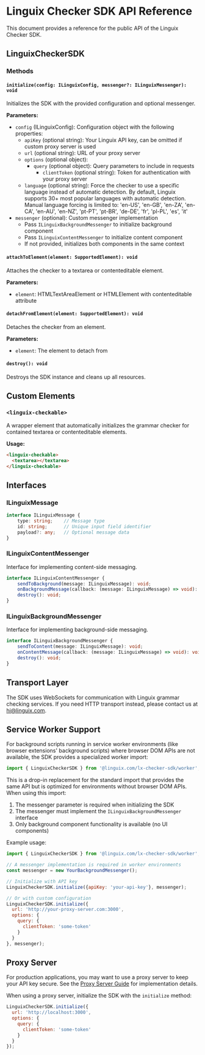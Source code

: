# Linguix Checker SDK API Reference

This document provides a reference for the public API of the Linguix Checker SDK.

## LinguixCheckerSDK

### Methods

#### `initialize(config: ILinguixConfig, messenger?: ILinguixMessenger): void`

Initializes the SDK with the provided configuration and optional messenger.

**Parameters:**
- `config` (ILinguixConfig): Configuration object with the following properties:
  - `apiKey` (optional string): Your Linguix API key, can be omitted if custom proxy server is used
  - `url` (optional string): URL of your proxy server
  - `options` (optional object):
    - `query` (optional object): Query parameters to include in requests
      - `clientToken` (optional string): Token for authentication with your proxy server
  - `language` (optional string): Force the checker to use a specific language instead of automatic detection. By default, Linguix supports 30+ most popular languages with automatic detection. Manual language forcing is limited to: 'en-US', 'en-GB', 'en-ZA', 'en-CA', 'en-AU', 'en-NZ', 'pt-PT', 'pt-BR', 'de-DE', 'fr', 'pl-PL', 'es', 'it'
- `messenger` (optional): Custom messenger implementation
  - Pass `ILinguixBackgroundMessenger` to initialize background component
  - Pass `ILinguixContentMessenger` to initialize content component
  - If not provided, initializes both components in the same context

#### `attachToElement(element: SupportedElement): void`

Attaches the checker to a textarea or contenteditable element.

**Parameters:**
- `element`: HTMLTextAreaElement or HTMLElement with contenteditable attribute

#### `detachFromElement(element: SupportedElement): void`

Detaches the checker from an element.

**Parameters:**
- `element`: The element to detach from

#### `destroy(): void`

Destroys the SDK instance and cleans up all resources.

## Custom Elements

### `<linguix-checkable>`

A wrapper element that automatically initializes the grammar checker for contained textarea or contenteditable elements.

**Usage:**
```html
<linguix-checkable>
  <textarea></textarea>
</linguix-checkable>
```

## Interfaces

### ILinguixMessage

```typescript
interface ILinguixMessage {
    type: string;    // Message type
    id: string;      // Unique input field identifier
    payload?: any;   // Optional message data
}
```

### ILinguixContentMessenger

Interface for implementing content-side messaging.

```typescript
interface ILinguixContentMessenger {
    sendToBackground(message: ILinguixMessage): void;
    onBackgroundMessage(callback: (message: ILinguixMessage) => void): void;
    destroy(): void;
}
```

### ILinguixBackgroundMessenger

Interface for implementing background-side messaging.

```typescript
interface ILinguixBackgroundMessenger {
    sendToContent(message: ILinguixMessage): void;
    onContentMessage(callback: (message: ILinguixMessage) => void): void;
    destroy(): void;
}
```

## Transport Layer

The SDK uses WebSockets for communication with Linguix grammar checking services. If you need HTTP transport instead, please contact us at hi@linguix.com.

## Service Worker Support

For background scripts running in service worker environments (like browser extensions' background scripts) where browser DOM APIs are not available, the SDK provides a specialized worker import:

```javascript
import { LinguixCheckerSDK } from '@linguix.com/lx-checker-sdk/worker';
```

This is a drop-in replacement for the standard import that provides the same API but is optimized for environments without browser DOM APIs. When using this import:

1. The messenger parameter is required when initializing the SDK
2. The messenger must implement the `ILinguixBackgroundMessenger` interface
3. Only background component functionality is available (no UI components)

Example usage:

```javascript
import { LinguixCheckerSDK } from '@linguix.com/lx-checker-sdk/worker';

// A messenger implementation is required in worker environments
const messenger = new YourBackgroundMessenger();

// Initialize with API key
LinguixCheckerSDK.initialize({apiKey: 'your-api-key'}, messenger);

// Or with custom configuration
LinguixCheckerSDK.initialize({
  url: 'http://your-proxy-server.com:3000',
  options: {
    query: {
      clientToken: 'some-token'
    }
  }
}, messenger);
```

## Proxy Server

For production applications, you may want to use a proxy server to keep your API key secure. See the [Proxy Server Guide](proxy-server.md) for implementation details.

When using a proxy server, initialize the SDK with the `initialize` method:

```javascript
LinguixCheckerSDK.initialize({
  url: 'http://localhost:3000',
  options: {
    query: {
      clientToken: 'some-token'
    }
  }
});
```
